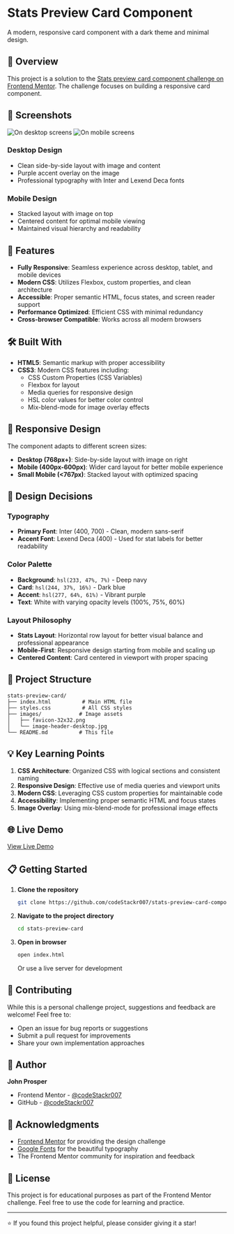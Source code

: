 # Stats Preview Card Component

A modern, responsive card component with a dark theme and minimal design.

## 🎯 Overview

This project is a solution to the [Stats preview card component challenge on Frontend Mentor](https://www.frontendmentor.io/challenges/stats-preview-card-component-8JqbgoU62). The challenge focuses on building a responsive card component.

## 📸 Screenshots

![On desktop screens](/design/desktop-design.png)
![On mobile screens](/design/mobile-design.png)

### Desktop Design

- Clean side-by-side layout with image and content
- Purple accent overlay on the image
- Professional typography with Inter and Lexend Deca fonts

### Mobile Design

- Stacked layout with image on top
- Centered content for optimal mobile viewing
- Maintained visual hierarchy and readability

## 🚀 Features

- **Fully Responsive**: Seamless experience across desktop, tablet, and mobile devices
- **Modern CSS**: Utilizes Flexbox, custom properties, and clean architecture
- **Accessible**: Proper semantic HTML, focus states, and screen reader support
- **Performance Optimized**: Efficient CSS with minimal redundancy
- **Cross-browser Compatible**: Works across all modern browsers

## 🛠️ Built With

- **HTML5**: Semantic markup with proper accessibility
- **CSS3**: Modern CSS features including:
  - CSS Custom Properties (CSS Variables)
  - Flexbox for layout
  - Media queries for responsive design
  - HSL color values for better color control
  - Mix-blend-mode for image overlay effects

## 📱 Responsive Design

The component adapts to different screen sizes:

- **Desktop (768px+)**: Side-by-side layout with image on right
- **Mobile (400px-600px)**: Wider card layout for better mobile experience
- **Small Mobile (<767px)**: Stacked layout with optimized spacing

## 🎨 Design Decisions

### Typography

- **Primary Font**: Inter (400, 700) - Clean, modern sans-serif
- **Accent Font**: Lexend Deca (400) - Used for stat labels for better readability

### Color Palette

- **Background**: `hsl(233, 47%, 7%)` - Deep navy
- **Card**: `hsl(244, 37%, 16%)` - Dark blue
- **Accent**: `hsl(277, 64%, 61%)` - Vibrant purple
- **Text**: White with varying opacity levels (100%, 75%, 60%)

### Layout Philosophy

- **Stats Layout**: Horizontal row layout for better visual balance and professional appearance
- **Mobile-First**: Responsive design starting from mobile and scaling up
- **Centered Content**: Card centered in viewport with proper spacing

## 📂 Project Structure

```
stats-preview-card/
├── index.html          # Main HTML file
├── styles.css          # All CSS styles
├── images/            # Image assets
│   ├── favicon-32x32.png
│   └── image-header-desktop.jpg
└── README.md          # This file
```

## 💡 Key Learning Points

1. **CSS Architecture**: Organized CSS with logical sections and consistent naming
2. **Responsive Design**: Effective use of media queries and viewport units
3. **Modern CSS**: Leveraging CSS custom properties for maintainable code
4. **Accessibility**: Implementing proper semantic HTML and focus states
5. **Image Overlay**: Using mix-blend-mode for professional image effects

## 🌐 Live Demo

[View Live Demo](https://stats-preview-card-component-delta-pied.vercel.app/)

## 📋 Getting Started

1. **Clone the repository**

   ```bash
   git clone https://github.com/codeStackr007/stats-preview-card-component.
   ```

2. **Navigate to the project directory**

   ```bash
   cd stats-preview-card
   ```

3. **Open in browser**
   ```bash
   open index.html
   ```
   Or use a live server for development

## 🤝 Contributing

While this is a personal challenge project, suggestions and feedback are welcome! Feel free to:

- Open an issue for bug reports or suggestions
- Submit a pull request for improvements
- Share your own implementation approaches

## 👤 Author

**John Prosper**

- Frontend Mentor - [@codeStackr007](https://www.frontendmentor.io/profile/codeStackr007)
- GitHub - [@codeStackr007](https://github.com/codeStackr007)

## 🙏 Acknowledgments

- [Frontend Mentor](https://www.frontendmentor.io/) for providing the design challenge
- [Google Fonts](https://fonts.google.com/) for the beautiful typography
- The Frontend Mentor community for inspiration and feedback

## 📄 License

This project is for educational purposes as part of the Frontend Mentor challenge. Feel free to use the code for learning and practice.

---

⭐ If you found this project helpful, please consider giving it a star!
